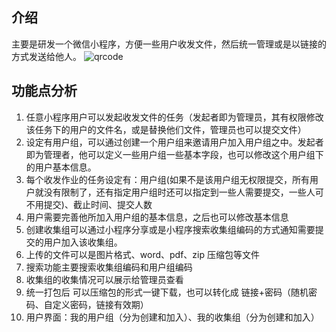 ## 介绍

主要是研发一个微信小程序，方便一些用户收发文件，然后统一管理或是以链接的方式发送给他人。
![qrcode](https://github.com/zeffon/danzhu-mini/imgs/cover/qrcode.png)

## 功能点分析

1. 任意小程序用户可以发起收发文件的任务（发起者即为管理员，其有权限修改该任务下的用户的文件名，或是替换他们文件，管理员也可以提交文件）
1. 设定有用户组，可以通过创建一个用户组来邀请用户加入用户组之中。发起者即为管理者，他可以定义一些用户组一些基本字段，也可以修改这个用户组下的用户基本信息。
1. 每个收发作业的任务设定有：用户组(如果不是该用户组无权限提交，所有用户就没有限制了，还有指定用户组时还可以指定到一些人需要提交，一些人可不用提交)、截止时间、提交人数
1. 用户需要完善他所加入用户组的基本信息，之后也可以修改基本信息
1. 创建收集组可以通过小程序分享或是小程序搜索收集组编码的方式通知需要提交的用户加入该收集组。
1. 上传的文件可以是图片格式、word、pdf、zip 压缩包等文件
1. 搜索功能主要搜索收集组编码和用户组编码
1. 收集组的收集情况可以展示给管理员查看
1. 统一打包后 可以压缩包的形式一键下载，也可以转化成 链接+密码（随机密码、自定义密码，链接有效期）
1. 用户界面：我的用户组（分为创建和加入）、我的收集组（分为创建和加入）
